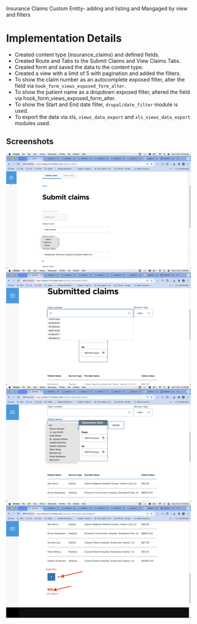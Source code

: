 Insurance Claims Custom Entity- adding and listing and Mangaged by view and filters


# Implementation Details

- Created content type (insurance_claims) and defined fields.
- Created Route and Tabs to the Submit Claims and View Claims Tabs.
- Created form and saved the data to the content type.
- Created a view with a limit of 5 with pagination and added the filters.
- To show the claim number as an autocomplete exposed filter, alter the field via `hook_form_views_exposed_form_alter`.
- To show the patient name as a dropdown exposed filter, altered the field via hook_form_views_exposed_form_alter.
- To show the Start and End date filter, `drupal/date_filter` module is used.
- To export the data via xls,  `views_data_export`  and `xls_views_data_export` modules used.

## Screenshots

![Alt text](4.png)
![Alt text](1.png)
![Alt text](2.png)
![Alt text](3.png)
